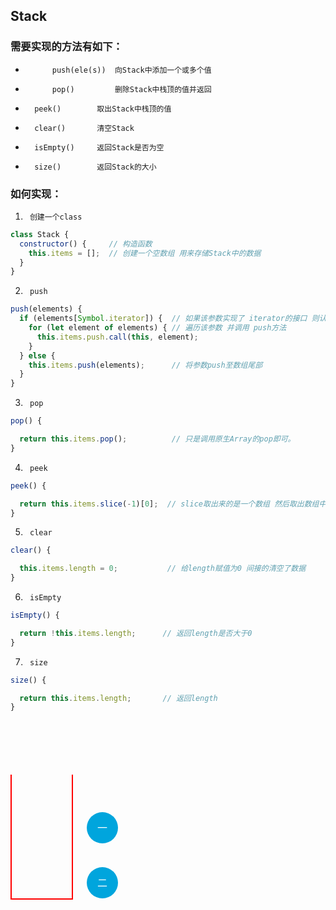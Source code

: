 ##      Stack

###     需要实现的方法有如下：

* 			push(ele(s))  向Stack中添加一个或多个值
*    		pop()         删除Stack中栈顶的值并返回
*      	peek()        取出Stack中栈顶的值
*       clear()       清空Stack
*       isEmpty()     返回Stack是否为空
*       size()        返回Stack的大小

###     如何实现：

1.      创建一个class
```javascript
class Stack {
  constructor() {     // 构造函数
    this.items = [];  // 创建一个空数组 用来存储Stack中的数据
  }
}
```

2.      push
```javascript
push(elements) {
  if (elements[Symbol.iterator]) {  // 如果该参数实现了 iterator的接口 则认为这是一个集合类的值
    for (let element of elements) { // 遍历该参数 并调用 push方法
      this.items.push.call(this, element);
    }
  } else {
    this.items.push(elements);      // 将参数push至数组尾部
  }
}
```

3.      pop
```javascript
pop() {

  return this.items.pop();          // 只是调用原生Array的pop即可。
}
```

4.      peek
```javascript
peek() {

  return this.items.slice(-1)[0];  // slice取出来的是一个数组 然后取出数组中的第0个 就是数组尾部的子项
}
```

5.      clear
```javascript
clear() {

  this.items.length = 0;           // 给length赋值为0 间接的清空了数据
}
```

6.      isEmpty
```javascript
isEmpty() {

  return !this.items.length;      // 返回length是否大于0
}
```

7.      size
```javascript
size() {

  return this.items.length;       // 返回length
}
```
<!-- demo -->
<style>
  #demo {
    box-sizing: border-box;
    position: relative;
    width: 100px;
    height: 200px;
    border: 2px solid red;
    border-top: none;
    animation: test 1s;
    margin-top: 100px;
  }
  #demo .ball {
    content: '';
    position: absolute;
    width: 50px;
    height: 50px;
    border-radius: 50%;
    background-color: #00a5dd;
    bottom: 0;
    left: 120px;
    animation: show 10s 0s infinite;
    color: #fff;
    text-align: center;
    line-height: 50px;
    font-size: 16px;
  }
  #demo .ball.ball2 {
    animation: show2 10s 0s infinite;
  }
  @keyframes show {
    5% {
      bottom: 100%;
      left: 120px;
    }
    10% {
      left: 25px;
      bottom: 100%;
    }
    15%, 60% {
      left: 25px;
      bottom: 0;
    }
    65% {
      left: 25px;
      bottom: 100%;
    }
    70% {
      left: 120px;
      bottom: 100%;
    }
    75% {
      left: 120px;
      bottom: 0;
    }
  }
  @keyframes show2 {
    15% {
      bottom: 0;
      left: 120px;
    }
    20% {
      bottom: 100%;
      left: 120px;
    }
    25% {
      left: 25px;
      bottom: 100%;
    }
    30%, 45% {
      left: 25px;
      bottom: 50px;
    }
    50% {
      left: 25px;
      bottom: 100%;
    }
    55% {
      left: 120px;
      bottom: 100%;
    }
    60% {
      left: 120px;
      bottom: 0;
    }
  }
</style>
<div id="demo">
  <div class="ball">一</div>
  <div class="ball ball2">二</div>
</div>
